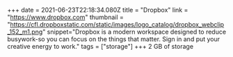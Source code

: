 +++
date = 2021-06-23T22:18:34.080Z
title = "Dropbox"
link = "https://www.dropbox.com"
thumbnail = "https://cfl.dropboxstatic.com/static/images/logo_catalog/dropbox_webclip_152_m1.png"
snippet="Dropbox is a modern workspace designed to reduce busywork-so you can focus on the things that matter. Sign in and put your creative energy to work."
tags = ["storage"]
+++
2 GB of storage
